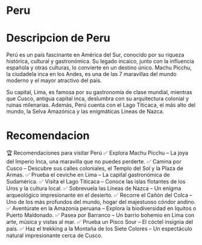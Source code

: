 # Peru

# Descripcion de Peru
Perú es un país fascinante en América del Sur, conocido por su riqueza histórica, cultural y gastronómica. Su legado incaico, junto con la influencia española y otras culturas, lo convierte en un destino único. Machu Picchu, la ciudadela inca en los Andes, es una de las 7 maravillas del mundo moderno y el mayor atractivo del país.

Su capital, Lima, es famosa por su gastronomía de clase mundial, mientras que Cusco, antigua capital inca, deslumbra con su arquitectura colonial y ruinas milenarias. Además, Perú cuenta con el Lago Titicaca, el más alto del mundo, la Selva Amazónica y las enigmáticas Líneas de Nazca.

# Recomendacion
🏆 Recomendaciones para visitar Perú
✅ Explora Machu Picchu – La joya del Imperio Inca, una maravilla que no puedes perderte.
✅ Camina por Cusco – Descubre sus calles coloniales, el Templo del Sol y la Plaza de Armas.
✅ Prueba el ceviche en Lima – La capital gastronómica de Sudamérica.
✅ Visita el Lago Titicaca – Conoce las islas flotantes de los Uros y la cultura local.
✅ Sobrevuela las Líneas de Nazca – Un enigma arqueológico impresionante en el desierto.
✅ Recorre el Cañón del Colca – Uno de los más profundos del mundo, hogar del majestuoso cóndor andino.
✅ Aventúrate en la Amazonía peruana – Explora la biodiversidad en Iquitos o Puerto Maldonado.
✅ Pasea por Barranco – Un barrio bohemio en Lima con arte, música y vistas al mar.
✅ Prueba un Pisco Sour – El cóctel insignia del país.
✅ Haz el trekking a la Montaña de los Siete Colores – Un espectáculo natural impresionante cerca de Cusco.